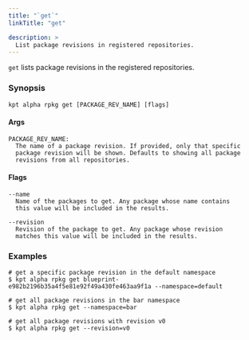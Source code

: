 ```yaml
---
title: "`get`"
linkTitle: "get"

description: >
  List package revisions in registered repositories.
---
```


<!--mdtogo:Short
    List package revisions in registered repositories.
-->

`get` lists package revisions in the registered repositories.

### Synopsis

<!--mdtogo:Long-->

```
kpt alpha rpkg get [PACKAGE_REV_NAME] [flags]
```

#### Args

```
PACKAGE_REV_NAME:
  The name of a package revision. If provided, only that specific
  package revision will be shown. Defaults to showing all package
  revisions from all repositories.
```

#### Flags

```
--name
  Name of the packages to get. Any package whose name contains 
  this value will be included in the results.

--revision
  Revision of the package to get. Any package whose revision
  matches this value will be included in the results.
```

<!--mdtogo-->

### Examples

<!--mdtogo:Examples-->

```shell
# get a specific package revision in the default namespace
$ kpt alpha rpkg get blueprint-e982b2196b35a4f5e81e92f49a430fe463aa9f1a --namespace=default
```

```shell
# get all package revisions in the bar namespace
$ kpt alpha rpkg get --namespace=bar
```

```shell
# get all package revisions with revision v0
$ kpt alpha rpkg get --revision=v0
```

<!--mdtogo-->